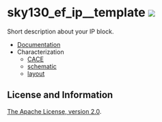 
# sky130_ef_ip__template ![](../../workflows/cace/badge.svg)

Short description about your IP block. 

- [Documentation](docs/sky130_ef_ip__template.md)
- Characterization
  - [CACE](docs/sky130_op_amp_rcx.md)
  - [schematic](docs/sky130_op_amp_schematic.svg)
  - [layout](docs/sky130_op_amp_b.png)

## License and Information

[The Apache License, version 2.0](https://www.apache.org/licenses/LICENSE-2.0.txt).
